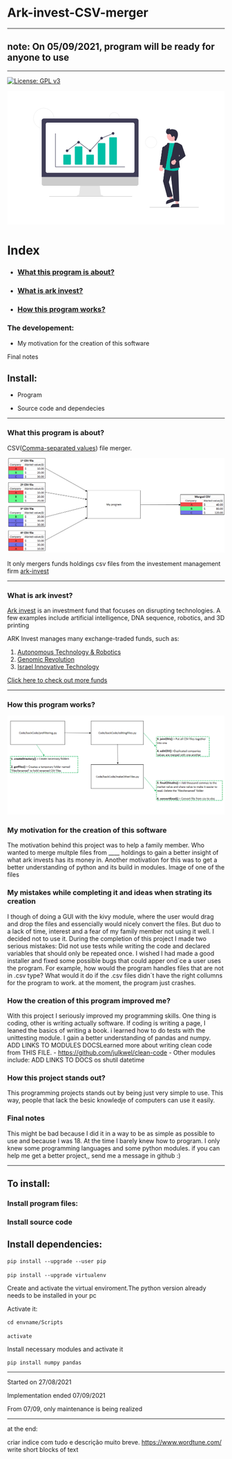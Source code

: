 # Ark-invest-CSV-merger

-----

## note: On 05/09/2021, program will be ready for anyone to use

-----

[![License: GPL v3](https://img.shields.io/badge/License-GPL%20v3-blue.svg)](https://www.gnu.org/licenses/gpl-3.0)

![finances image](https://github.com/tiagomonteiro0715/Ark-invest-CSV-merger/blob/main/docs-image.png)

# Index

* ### [What this program is about?](<https://github.com/tiagomonteiro0715/Ark-invest-CSV-merger/blob/main/README.md#what-this-program-is-about-1>)

* ### [What is ark invest?](<https://github.com/tiagomonteiro0715/Ark-invest-CSV-merger/blob/main/README.md#what-is-ark-invest-1>)

* ### [How this program works?](<https://github.com/tiagomonteiro0715/Ark-invest-CSV-merger/blob/main/README.md#how-this-program -orks-1>)

### The developement:

* My motivation for the creation of this software

Final notes

## Install:

* Program

* Source code and dependecies

-----

### What this program is about?

CSV([Comma-separated values](https://en.wikipedia.org/wiki/Comma-separated_values#Example)) file merger. 

![Diagram explaning my program](https://github.com/tiagomonteiro0715/Ark-invest-CSV-merger/blob/main/diagram-explaining-program.png)

It only mergers funds holdings csv files from the investement management firm [ark-invest](https://ark-funds.com/)

-----

### What is ark invest?

[Ark invest](https://ark-invest.com/) is an investment fund that focuses on disrupting technologies. A few examples include artificial intelligence, DNA sequence, robotics, and 3D printing


ARK Invest manages many exchange-traded funds, such as: 
1. [Autonomous Technology & Robotics](https://ark-invest.com/strategy/autonomous-tech-robotics/)
3. [Genomic Revolution](https://ark-invest.com/strategy/genomic-revolution/)
4. [Israel Innovative Technology](https://ark-invest.com/strategy/israel-innovation/)

[Click here to check out more funds](https://ark-funds.com/)

-----

### How this program works?

![finances image](https://github.com/tiagomonteiro0715/Ark-invest-CSV-merger/blob/main/program%20diagram.png)

### My motivation for the creation of this software

The motivation behind this project was to help a family member. Who wanted to merge multple files from ____ holdings to gain a better insight of what ark invests has its money in. Another motivation for this was to get a better understanding of python and its build in modules. Image of one of the files


### My mistakes while completing it and ideas when strating its creation
I though of doing a GUI with the kivy module, where the user would drag and drop the files and essencially would nicely convert the files. But duo to a lack of time, interest and a fear of my family member not using it well. I decided not to use it. During the completion of this project I made two serious mistakes: Did not use tests while writing the code and declared variables that should only be repeated once. I wished I had made a good installer and fixed some possible bugs that could apper ond´ce a user uses the program. For example, how would the program handles files that are not in .csv type? What would it do if the .csv files didn´t have the right collumns for the program to work. at the moment, the program just  crashes.


### How the creation of this program improved me?
With this project I seriously improved my programming skills. One thing is coding, other is writing actually software. If coding is writing a page, I leaned the basics of writing a book. i learned how to do tests with the unittesting module. I gain a better understanding of pandas and numpy. ADD LINKS TO MODULES DOCSLearned more about writing clean code from THIS FILE. - https://github.com/julkwel/clean-code - 
Other modules include: ADD LINKS TO DOCS
os
shutil
datetime

### How this project stands out?

This programming projects stands out by being just very simple to use. This way, people that lack the besic knowledje of computers can use it easily.

### Final notes

This  might be bad because I did it in a way to be as simple as possible to use and because I was 18. At the time I barely knew how to program. I only knew some programming languages and some python modules. if you can help me get a better project,, send me a message in github :)


-----

## To install:

### Install program files:

### Install source code

## Install dependencies:

```
pip install --upgrade --user pip

pip install --upgrade virtualenv
```

Create and activate the virtual enviroment.The python version already needs to be installed in your pc

Activate it:

```
cd envname/Scripts

activate
```

Install necessary modules and activate it

```
pip install numpy pandas
```

-----

Started on 27/08/2021

Implementation ended 07/09/2021

From 07/09, only maintenance is being realized

-----

at the end:

criar indice com tudo e descrição muito breve.
https://www.wordtune.com/
write short blocks of text

<a name="What this program is about?"/>
<a name="What is ark invest?"/>
<a name="How this program works?"/>
<a name="What this program is about?"/>
<a name="What this program is about?"/>
<a name="What this program is about?"/>

